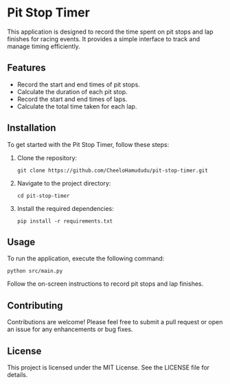 # Pit Stop Timer

This application is designed to record the time spent on pit stops and lap finishes for racing events. It provides a simple interface to track and manage timing efficiently.

## Features

- Record the start and end times of pit stops.
- Calculate the duration of each pit stop.
- Record the start and end times of laps.
- Calculate the total time taken for each lap.

## Installation

To get started with the Pit Stop Timer, follow these steps:

1. Clone the repository:
   ```
   git clone https://github.com/CheeloHamududu/pit-stop-timer.git
   ```

2. Navigate to the project directory:
   ```
   cd pit-stop-timer
   ```

3. Install the required dependencies:
   ```
   pip install -r requirements.txt
   ```

## Usage

To run the application, execute the following command:
```
python src/main.py
```

Follow the on-screen instructions to record pit stops and lap finishes.

## Contributing

Contributions are welcome! Please feel free to submit a pull request or open an issue for any enhancements or bug fixes.

## License

This project is licensed under the MIT License. See the LICENSE file for details.
